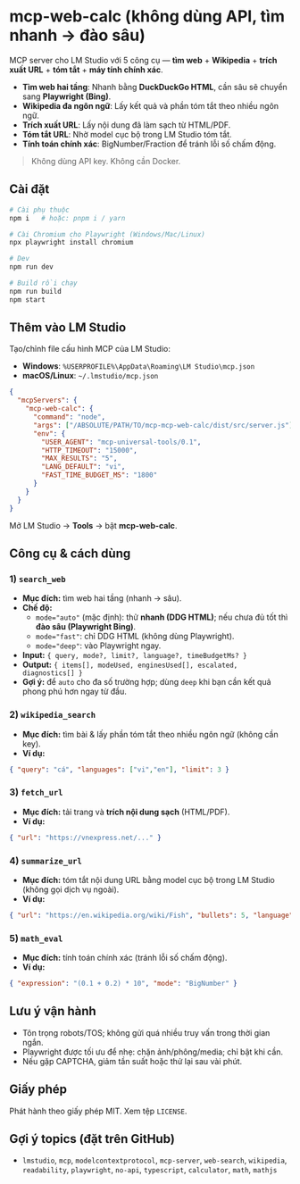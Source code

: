 # mcp-web-calc (không dùng API, tìm nhanh → đào sâu)

MCP server cho LM Studio với 5 công cụ — **tìm web** + **Wikipedia** + **trích xuất URL** + **tóm tắt** + **máy tính chính xác**.
- **Tìm web hai tầng**: Nhanh bằng **DuckDuckGo HTML**, cần sâu sẽ chuyển sang **Playwright (Bing)**.  
- **Wikipedia đa ngôn ngữ**: Lấy kết quả và phần tóm tắt theo nhiều ngôn ngữ.  
- **Trích xuất URL**: Lấy nội dung đã làm sạch từ HTML/PDF.  
- **Tóm tắt URL**: Nhờ model cục bộ trong LM Studio tóm tắt.  
- **Tính toán chính xác**: BigNumber/Fraction để tránh lỗi số chấm động.

> Không dùng API key. Không cần Docker.

## Cài đặt

```bash
# Cài phụ thuộc
npm i   # hoặc: pnpm i / yarn

# Cài Chromium cho Playwright (Windows/Mac/Linux)
npx playwright install chromium

# Dev
npm run dev

# Build rồi chạy
npm run build
npm start
```

## Thêm vào LM Studio

Tạo/chỉnh file cấu hình MCP của LM Studio:

- **Windows**: `%USERPROFILE%\AppData\Roaming\LM Studio\mcp.json`  
- **macOS/Linux**: `~/.lmstudio/mcp.json`

```json
{
  "mcpServers": {
    "mcp-web-calc": {
      "command": "node",
      "args": ["/ABSOLUTE/PATH/TO/mcp-mcp-web-calc/dist/src/server.js"],
      "env": {
        "USER_AGENT": "mcp-universal-tools/0.1",
        "HTTP_TIMEOUT": "15000",
        "MAX_RESULTS": "5",
        "LANG_DEFAULT": "vi",
        "FAST_TIME_BUDGET_MS": "1800"
      }
    }
  }
}
```

Mở LM Studio → **Tools** → bật **mcp-web-calc**.

## Công cụ & cách dùng

### 1) `search_web`
- **Mục đích:** tìm web hai tầng (nhanh → sâu).  
- **Chế độ:**
  - `mode="auto"` (mặc định): thử **nhanh (DDG HTML)**; nếu chưa đủ tốt thì **đào sâu (Playwright Bing)**.
  - `mode="fast"`: chỉ DDG HTML (không dùng Playwright).
  - `mode="deep"`: vào Playwright ngay.
- **Input:** `{ query, mode?, limit?, language?, timeBudgetMs? }`
- **Output:** `{ items[], modeUsed, enginesUsed[], escalated, diagnostics[] }`
- **Gợi ý:** để `auto` cho đa số trường hợp; dùng `deep` khi bạn cần kết quả phong phú hơn ngay từ đầu.

### 2) `wikipedia_search`
- **Mục đích:** tìm bài & lấy phần tóm tắt theo nhiều ngôn ngữ (không cần key).  
- **Ví dụ:**
```json
{ "query": "cá", "languages": ["vi","en"], "limit": 3 }
```

### 3) `fetch_url`
- **Mục đích:** tải trang và **trích nội dung sạch** (HTML/PDF).  
- **Ví dụ:**
```json
{ "url": "https://vnexpress.net/..." }
```

### 4) `summarize_url`
- **Mục đích:** tóm tắt nội dung URL bằng model cục bộ trong LM Studio (không gọi dịch vụ ngoài).  
- **Ví dụ:**
```json
{ "url": "https://en.wikipedia.org/wiki/Fish", "bullets": 5, "language": "vi" }
```

### 5) `math_eval`
- **Mục đích:** tính toán chính xác (tránh lỗi số chấm động).  
- **Ví dụ:**
```json
{ "expression": "(0.1 + 0.2) * 10", "mode": "BigNumber" }
```

## Lưu ý vận hành
- Tôn trọng robots/TOS; không gửi quá nhiều truy vấn trong thời gian ngắn.  
- Playwright được tối ưu để nhẹ: chặn ảnh/phông/media; chỉ bật khi cần.  
- Nếu gặp CAPTCHA, giảm tần suất hoặc thử lại sau vài phút.

## Giấy phép
Phát hành theo giấy phép MIT. Xem tệp `LICENSE`.


## Gợi ý topics (đặt trên GitHub)
- `lmstudio`, `mcp`, `modelcontextprotocol`, `mcp-server`, `web-search`, `wikipedia`, `readability`, `playwright`, `no-api`, `typescript`, `calculator`, `math`, `mathjs`
